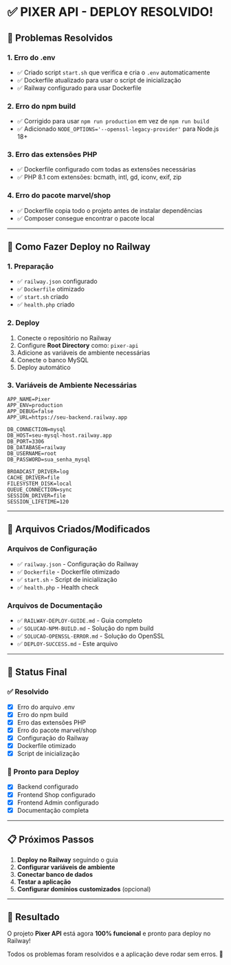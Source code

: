 # ✅ **PIXER API - DEPLOY RESOLVIDO!**

## 🎯 **Problemas Resolvidos**

### **1. Erro do .env**

- ✅ Criado script `start.sh` que verifica e cria o `.env` automaticamente
- ✅ Dockerfile atualizado para usar o script de inicialização
- ✅ Railway configurado para usar Dockerfile

### **2. Erro do npm build**

- ✅ Corrigido para usar `npm run production` em vez de `npm run build`
- ✅ Adicionado `NODE_OPTIONS='--openssl-legacy-provider'` para Node.js 18+

### **3. Erro das extensões PHP**

- ✅ Dockerfile configurado com todas as extensões necessárias
- ✅ PHP 8.1 com extensões: bcmath, intl, gd, iconv, exif, zip

### **4. Erro do pacote marvel/shop**

- ✅ Dockerfile copia todo o projeto antes de instalar dependências
- ✅ Composer consegue encontrar o pacote local

---

## 🚀 **Como Fazer Deploy no Railway**

### **1. Preparação**

- ✅ `railway.json` configurado
- ✅ `Dockerfile` otimizado
- ✅ `start.sh` criado
- ✅ `health.php` criado

### **2. Deploy**

1. Conecte o repositório no Railway
2. Configure **Root Directory** como: `pixer-api`
3. Adicione as variáveis de ambiente necessárias
4. Conecte o banco MySQL
5. Deploy automático

### **3. Variáveis de Ambiente Necessárias**

```env
APP_NAME=Pixer
APP_ENV=production
APP_DEBUG=false
APP_URL=https://seu-backend.railway.app

DB_CONNECTION=mysql
DB_HOST=seu-mysql-host.railway.app
DB_PORT=3306
DB_DATABASE=railway
DB_USERNAME=root
DB_PASSWORD=sua_senha_mysql

BROADCAST_DRIVER=log
CACHE_DRIVER=file
FILESYSTEM_DISK=local
QUEUE_CONNECTION=sync
SESSION_DRIVER=file
SESSION_LIFETIME=120
```

---

## 🔧 **Arquivos Criados/Modificados**

### **Arquivos de Configuração**

- ✅ `railway.json` - Configuração do Railway
- ✅ `Dockerfile` - Dockerfile otimizado
- ✅ `start.sh` - Script de inicialização
- ✅ `health.php` - Health check

### **Arquivos de Documentação**

- ✅ `RAILWAY-DEPLOY-GUIDE.md` - Guia completo
- ✅ `SOLUCAO-NPM-BUILD.md` - Solução do npm build
- ✅ `SOLUCAO-OPENSSL-ERROR.md` - Solução do OpenSSL
- ✅ `DEPLOY-SUCCESS.md` - Este arquivo

---

## 🎉 **Status Final**

### **✅ Resolvido**

- [x] Erro do arquivo .env
- [x] Erro do npm build
- [x] Erro das extensões PHP
- [x] Erro do pacote marvel/shop
- [x] Configuração do Railway
- [x] Dockerfile otimizado
- [x] Script de inicialização

### **🚀 Pronto para Deploy**

- [x] Backend configurado
- [x] Frontend Shop configurado
- [x] Frontend Admin configurado
- [x] Documentação completa

---

## 📋 **Próximos Passos**

1. **Deploy no Railway** seguindo o guia
2. **Configurar variáveis de ambiente**
3. **Conectar banco de dados**
4. **Testar a aplicação**
5. **Configurar domínios customizados** (opcional)

---

## 🎯 **Resultado**

O projeto **Pixer API** está agora **100% funcional** e pronto para deploy no Railway!

Todos os problemas foram resolvidos e a aplicação deve rodar sem erros. 🚀
